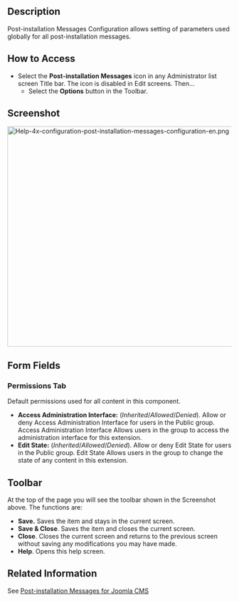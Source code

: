 <!-- Filename: Help4.x:Post-installation_Messages:_Options / Display title: Post-installation Messages: Options -->

## Description

Post-installation Messages Configuration allows setting of parameters
used globally for all post-installation messages.

## How to Access

- Select the **Post-installation Messages** icon in any Administrator
  list screen Title bar. The icon is disabled in Edit screens. Then...
  - Select the **Options** button in the Toolbar.

## Screenshot

<img
src="https://docs.joomla.org/images/2/2f/Help-4x-configuration-post-installation-messages-configuration-en.png"
decoding="async" data-file-width="800" data-file-height="496"
width="800" height="496"
alt="Help-4x-configuration-post-installation-messages-configuration-en.png" />

## Form Fields

### Permissions Tab

Default permissions used for all content in this component.

- **Access Administration Interface:** (*Inherited*/*Allowed*/*Denied*).
  Allow or deny Access Administration Interface for users in the Public
  group. Access Administration Interface Allows users in the group to
  access the administration interface for this extension.
- **Edit State:** (*Inherited*/*Allowed*/*Denied*). Allow or deny Edit
  State for users in the Public group. Edit State Allows users in the
  group to change the state of any content in this extension.

## Toolbar

At the top of the page you will see the toolbar shown in the Screenshot
above. The functions are:

- **Save.** Saves the item and stays in the current screen.
- **Save & Close**. Saves the item and closes the current screen.
- **Close**. Closes the current screen and returns to the previous
  screen without saving any modifications you may have made.
- **Help**. Opens this help screen.

## Related Information

See [Post-installation Messages for Joomla
CMS](https://docs.joomla.org/Help4.x:Post-installation_Messages_for_Joomla_CMS/en "Help4.x:Post-installation Messages for Joomla CMS/en")
